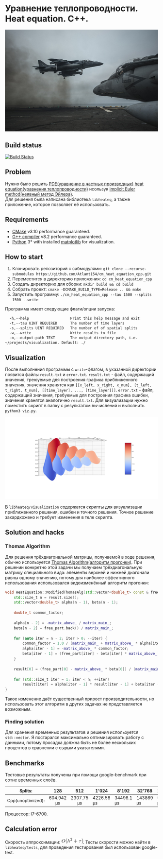 # Уравнение теплопроводности. Heat equation. C++.

![Logo](docs/logo.jpg)

## Build status

[![Build Status](https://travis-ci.org/Atlant154/cm_heat_equation_cpp.svg?branch=master)](https://travis-ci.org/Atlant154/cm_heat_equation_cpp)

## Problem

Нужно было решить [PDE(уравнение в частных производных)](https://en.wikipedia.org/wiki/Partial_differential_equation) [heat equation(уравнения теплопроводности)](https://en.wikipedia.org/wiki/Heat_equation) исользуя [implicit Euler method(неявный метод Эйлера)](https://en.wikipedia.org/wiki/Backward_Euler_method).  
Для решения была написана библиотека `libheateq`, а также приложение, которое позволяет её использовать. 

## Requirements

* [CMake](https://cmake.org/) v3.10 performance guaranteed.
* [G++ compiler](https://gcc.gnu.org/) v8.2 performance guaranteed.
* [Python](https://www.python.org/) 3* with installed [matplotlib](https://matplotlib.org/) for visualization.

## How to start

1. Клонировать репозиторий с сабмодулями: `git clone --recurse-submodules https://github.com/Atlant154/cm_heat_equation_cpp.git`
2. Переместится в директорию приложения: `cd cm_heat_equation_cpp`
3. Создать директорию для сборки: `mkdir build && cd build`
3. Собрать проект: `cmake -DCMAKE_BUILD_TYPE=Release .. && make`
4. Запустить программу: `./cm_heat_equation_cpp --tau 1500 --splits 1500 --write`

Программа имеет следующие флаги/опции запуска:

```
  -h,--help                   Print this help message and exit  
  -t,--tau UINT REQUIRED      The number of time layers  
  -s,--splits UINT REQUIRED   The number of of spatial splits  
  -w,--write                  Write results to file  
  -o,--output-path TEXT       The output directory path, i.e. ~/projects/visualization. Default: ./
```

## Visualization

После выполнения программы с `write`-флагом, в указанной директории появится файлы `result.txt` и `error.txt`.
`result.txt` - файл, содержащий значения, треюуемые для построения графика приближенного значения, значения хранятся как `[[x_left, x_right, x_num], [t_left, t_right, t_num], [[time_layer], ..., [time_layer]]]`.
`error.txt` - файл, содержащий значения, требуемые для построения графика ошибки, значения хранятся аналогично `result.txt`.
Для визуализации нужно поместить скрипт в папку с результатом вычислений и выполнить `python3 viz.py`.

![Visualization](docs/vis.png)

В `libheateq/visualization` содержатся скрипты для визуализации приближенного решения, ошибки и точного решения. Точное решение захардкожено и требует изменения в теле скрипта.

## Solution and hacks

### Thomas Algorithm

Для решения трёхдиагональной матрицы, получаемой в ходе решения, обычно используется
[Thomas Algorithm(алгоритм прогонки)](https://en.wikipedia.org/wiki/Tridiagonal_matrix_algorithm).
При решении конкретно этой задачи мы получаем трёхдиагональную матрицу специального вида: 
элементы верхней и нижней диагонали равны одному значению, потому для наиболее эффективного использования
использовался видоизменённый алгоритм прогонки:  
```C++
void HeatEquation::ModifiedThomasAlg(std::vector<double_t> const & free_part, std::vector<double_t> & result) {
    std::size_t n = result.size();
    std::vector<double_t> alpha(n - 1), beta(n - 1);

    double_t common_factor;

    alpha[n - 2] = -matrix_above_ / matrix_main_;
    beta[n - 2] = free_part.back() / matrix_main_;

    for (auto iter = n - 2; iter > 0; --iter) {
        common_factor = 1.0 / (matrix_main_ + matrix_above_ * alpha[iter]);
        alpha[iter - 1] = -matrix_above_ * common_factor;
        beta[iter - 1] = (free_part[iter] - beta[iter] * matrix_above_) * common_factor;
    }

    result[0] = (free_part[0] - matrix_above_ * beta[0]) / (matrix_main_ + matrix_above_ * alpha[0]);

    for (std::size_t iter = 1; iter < n; ++iter)
        result[iter] = alpha[iter - 1] * result[iter - 1] + beta[iter - 1];
}
```
Такое изменение даёт существенный прирост производительности, но использовать этот алгоритм в других задачах не представляется возможным.

### Finding solution

Для хранения временных результатов и решения используется `std::vector`. Я постарался максимально оптимизировать работу с данными, потому просадка должна быть не более нескольких процентов в сравнении
с сырыми указателями.

## Benchmarks

Тестовые результаты получены при помощи google-benchmark при сотне временных слоёв.

|      Splits:      |     128    |     512    | 1'024      | 8'192      | 32'768    | 131'072   |
|:-----------------:|:----------:|:----------:|------------|------------|-----------|-----------|
| Cpp(unoptimized): | 604.942 μs | 2307.75 μs | 4226.58 μs | 34498.1 μs | 143869 μs | 579175 μs |

Процессор: I7-6700.

## Calculation error

Скорость аппроксимации: ![error](docs/error.png). Тесты скорости можно найти в `libheateq/tests`, для проведения тестирования был использован google-test.
